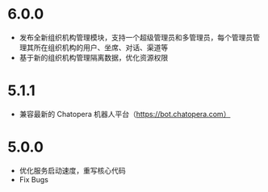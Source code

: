 # 6.0.0

- 发布全新组织机构管理模块，支持一个超级管理员和多管理员，每个管理员管理其所在组织机构的用户、坐席、对话、渠道等
- 基于新的组织机构管理隔离数据，优化资源权限

# 5.1.1

- 兼容最新的 Chatopera 机器人平台（https://bot.chatopera.com）

# 5.0.0

- 优化服务启动速度，重写核心代码
- Fix Bugs
